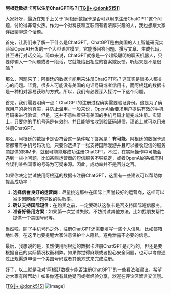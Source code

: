 **阿根廷数据卡可以注册ChatGPT吗？[[TG💪+ @donk5151](https://t.me/s/donk5151)]**

大家好呀，最近在知乎上关于“阿根廷数据卡是否可以用来注册ChatGPT”这个问题，讨论得非常火热。作为一个对科技和互联网有着浓厚兴趣的人，我也想跟大家详细聊聊这个话题。

首先，让我们来了解一下什么是ChatGPT。ChatGPT是由美国的人工智能研究实验室OpenAI开发的一个大型语言模型。它能够回答问题、撰写文章、生成代码，甚至进行对话交流。简单来说，ChatGPT就像是一个超级聪明的聊天机器人，只要你输入一个问题或者一段话，它就能给出相应的答案或反馈。听起来是不是很酷？

那么，问题来了：阿根廷的数据卡能用来注册ChatGPT吗？这其实是很多人都关心的问题。毕竟，很多人可能没有美国的电话号码或者信用卡，而阿根廷的数据卡是一种相对容易获取的方式。所以，我们有必要深入探讨一下这个问题。

首先，我们需要明确一点：ChatGPT的注册过程确实需要验证身份。这是为了确保用户的身份真实，并防止滥用。一般来说，OpenAI会要求用户提供有效的手机号码来进行验证。但是，这并不意味着只有美国的手机号码才能完成注册。实际上，只要你的手机号码是有效的，并且能够接收到验证码短信，理论上就可以用来注册ChatGPT。

那么，阿根廷的数据卡是否符合这一条件呢？答案是：**有可能**。阿根廷的数据卡通常都带有手机号码功能，只要你选择了一张支持国际漫游并且可以接收短信的服务商提供的SIM卡，就很可能能够成功注册ChatGPT。不过，在实际操作中可能会遇到一些小问题，比如某些运营商的短信服务不够稳定，或者OpenAI的系统有时会误判某些国家的号码为可疑来源。因此，成功率并不是百分之百。

如果你决定尝试使用阿根廷的数据卡注册ChatGPT，这里有一些建议可以帮助你提高成功率：

1. **选择信誉良好的运营商**：尽量挑选那些在国际上声誉较好的运营商，这样可以减少因网络问题导致的失败率。
2. **确认支持国际短信**：在购买之前，一定要确认这张卡是否支持国际短信服务。
3. **准备好备用方案**：如果第一次尝试失败，不妨试试其他方法，比如找朋友帮忙提供一个美国号码等。

当然啦，除了手机号码之外，注册ChatGPT还需要填写一些个人信息，比如邮箱地址等。在这里也要提醒大家注意保护个人隐私，避免泄露不必要的信息。

最后，我想说的是，虽然使用阿根廷的数据卡注册ChatGPT是可行的，但还是要根据自己的实际情况权衡利弊。如果你觉得麻烦或者担心安全问题，也可以考虑通过正规渠道申请一个美国号码或者其他方式来完成注册。

好了，以上就是我对“阿根廷数据卡能否注册ChatGPT”的一些看法和建议。希望对大家有所帮助！如果你还有其他疑问或者经验分享，欢迎在评论区留言交流哦。

[[TG💪+ @donk5151](https://t.me/s/donk5151) ![Image](https://i.postimg.cc/rwNCRYN7/Snipaste-2025-04-30-17-27-05.png)]
